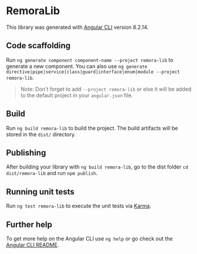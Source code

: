 # RemoraLib

This library was generated with [Angular CLI](https://github.com/angular/angular-cli) version 8.2.14.

## Code scaffolding

Run `ng generate component component-name --project remora-lib` to generate a new component. You can also use `ng generate directive|pipe|service|class|guard|interface|enum|module --project remora-lib`.
> Note: Don't forget to add `--project remora-lib` or else it will be added to the default project in your `angular.json` file. 

## Build

Run `ng build remora-lib` to build the project. The build artifacts will be stored in the `dist/` directory.

## Publishing

After building your library with `ng build remora-lib`, go to the dist folder `cd dist/remora-lib` and run `npm publish`.

## Running unit tests

Run `ng test remora-lib` to execute the unit tests via [Karma](https://karma-runner.github.io).

## Further help

To get more help on the Angular CLI use `ng help` or go check out the [Angular CLI README](https://github.com/angular/angular-cli/blob/master/README.md).
